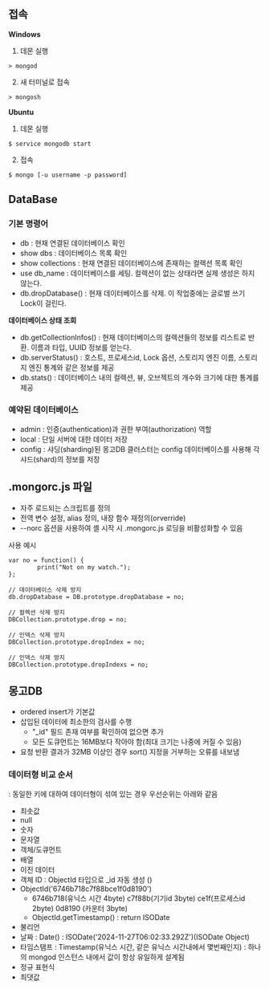 ## 접속
<b>Windows</b><br>
1) 데몬 실행
```
> mongod
```
2) 새 터미널로 접속
```
> mongosh
```

<b>Ubuntu</b><br>
1) 데몬 실행
```
$ service mongodb start
```
2) 접속
```
$ mongo [-u username -p password]
```

## DataBase
### 기본 명령어
- db : 현재 연결된 데이터베이스 확인
- show dbs : 데이터베이스 목록 확인
- show collections : 현재 연결된 데이터베이스에 존재하는 컬렉션 목록 확인
- use db_name : 데이터베이스를 세팅. 컬렉션이 없는 상태라면 실제 생성은 하지 않는다.
- db.dropDatabase() : 현재 데이터베이스를 삭제. 이 작업중에는 글로벌 쓰기 Lock이 걸린다.

<b>데이터베이스 상태 조회</b>
- db.getCollectionInfos() : 현재 데이터베이스의 컬렉션들의 정보를 리스트로 반환. 이름과 타입, UUID 정보를 얻는다.
- db.serverStatus() : 호스트, 프로세스id, Lock 옵션, 스토리지 엔진 이름, 스토리지 엔진 통계와 같은 정보를 제공
- db.stats() : 데이터베이스 내의 컬렉션, 뷰, 오브젝트의 개수와 크기에 대한 통계를 제공

### 예약된 데이터베이스
- admin : 인증(authentication)과 권한 부여(authorization) 역할
- local : 단일 서버에 대한 데이터 저장
- config : 샤딩(sharding)된 몽고DB 클러스터는 config 데이터베이스를 사용해 각 샤드(shard)의 정보를 저장

## .mongorc.js 파일
- 자주 로드되는 스크립트를 정의
- 전역 변수 설정, alias 정의, 내장 함수 재정의(orverride)
- --norc 옵션을 사용하여 셸 시작 시 .mongorc.js 로딩을 비활성화할 수 있음

사용 예시
```
var no = function() {
        print("Not on my watch.");
};

// 데이터베이스 삭제 방지
db.dropDatabase = DB.prototype.dropDatabase = no;

// 컬렉션 삭제 방지
DBCollection.prototype.drop = no;

// 인덱스 삭제 방지
DBCollection.prototype.dropIndex = no;

// 인덱스 삭제 방지
DBCollection.prototype.dropIndexs = no;
```

## 몽고DB
- ordered insert가 기본값
- 삽입된 데이터에 최소한의 검사를 수행
    - "_id" 필드 존재 여부를 확인하여 없으면 추가
    - 모든 도큐먼트는 16MB보다 작아야 함(최대 크기는 나중에 커질 수 있음)
- 요청 반환 결과가 32MB 이상인 경우 sort() 지정을 거부하는 오류를 내보냄

### 데이터형 비교 순서
 : 동일한 키에 대하여 데이터형이 섞여 있는 경우 우선순위는 아래와 같음
- 최솟값
- null
- 숫자
- 문자열
- 객체/도큐먼트
- 배열
- 이진 데이터
- 객체 ID : ObjectId 타입으로 _id 자동 생성 ()
 - ObjectId('6746b718c7f88bce1f0d8190')
    - 6746b718(유닉스 시간 4byte) c7f88b(기기id 3byte) ce1f(프로세스id 2byte) 0d8190 (카운터 3byte)
    - ObjectId.getTimestamp() : return ISODate
- 불리언
- 날짜 : Date() : ISODate('2024-11-27T06:02:33.292Z')(ISODate Object)
- 타임스탬프 : Timestamp(유닉스 시간, 같은 유닉스 시간내에서 몇번째인지) : 하나의 mongod 인스턴스 내에서 값이 항상 유일하게 설계됨
- 정규 표현식
- 최댓값
